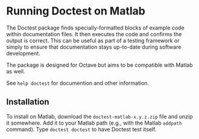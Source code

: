 Running Doctest on Matlab
=========================

The Doctest package finds specially-formatted blocks of example code
within documentation files.  It then executes the code and confirms
the output is correct.  This can be useful as part of a testing
framework or simply to ensure that documentation stays up-to-date
during software development.

The package is designed for Octave but aims to be compatible with
Matlab as well.

See `help doctest` for documention and other information.


Installation
------------

To install on Matlab, download the `doctest-matlab-x.y.z.zip` file and
unzip it somewhere.  Add it to your Matlab path (e.g., with the Matlab
`addpath` command).  Type `doctest doctest` to have Doctest test
itself.
